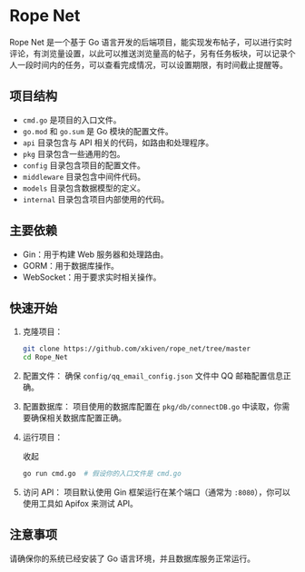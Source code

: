 # Rope Net

Rope Net 是一个基于 Go 语言开发的后端项目，能实现发布帖子，可以进行实时评论，有浏览量设置，以此可以推送浏览量高的帖子，另有任务板块，可以记录个人一段时间内的任务，可以查看完成情况，可以设置期限，有时间截止提醒等。

## 项目结构

- `cmd.go` 是项目的入口文件。
- `go.mod` 和 `go.sum` 是 Go 模块的配置文件。
- `api` 目录包含与 API 相关的代码，如路由和处理程序。
- `pkg` 目录包含一些通用的包。
- `config` 目录包含项目的配置文件。
- `middleware` 目录包含中间件代码。
- `models` 目录包含数据模型的定义。
- `internal` 目录包含项目内部使用的代码。

## 主要依赖

- Gin：用于构建 Web 服务器和处理路由。
- GORM：用于数据库操作。
- WebSocket：用于要求实时相关操作。

## 快速开始

1. 克隆项目：

   

   ```sh
   git clone https://github.com/xkiven/rope_net/tree/master
   cd Rope_Net
   ```

2. 配置文件：
   确保 `config/qq_email_config.json` 文件中 QQ 邮箱配置信息正确。

3. 配置数据库：
   项目使用的数据库配置在 `pkg/db/connectDB.go` 中读取，你需要确保相关数据库配置正确。

4. 运行项目：

   收起

   

   ```sh
   go run cmd.go  # 假设你的入口文件是 cmd.go
   ```

5. 访问 API：
   项目默认使用 Gin 框架运行在某个端口（通常为 `:8080`），你可以使用工具如 Apifox 来测试 API。

## 注意事项

请确保你的系统已经安装了 Go 语言环境，并且数据库服务正常运行。
